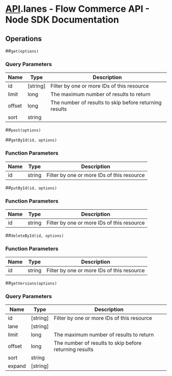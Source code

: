 # [API](README.md).lanes - Flow Commerce API - Node SDK Documentation

## Operations

##`get(options)`


### Query Parameters

| Name  | Type | Description |
| ---- | ---- | ---- |
| id | [string] | Filter by one or more IDs of this resource |
| limit | long | The maximum number of results to return |
| offset | long | The number of results to skip before returning results |
| sort | string |  |

##`post(options)`



##`getById(id, options)`

### Function Parameters

| Name  | Type | Description |
| ---- | ---- | ---- |
| id | string | Filter by one or more IDs of this resource |


##`putById(id, options)`

### Function Parameters

| Name  | Type | Description |
| ---- | ---- | ---- |
| id | string | Filter by one or more IDs of this resource |


##`deleteById(id, options)`

### Function Parameters

| Name  | Type | Description |
| ---- | ---- | ---- |
| id | string | Filter by one or more IDs of this resource |


##`getVersions(options)`


### Query Parameters

| Name  | Type | Description |
| ---- | ---- | ---- |
| id | [string] | Filter by one or more IDs of this resource |
| lane | [string] |  |
| limit | long | The maximum number of results to return |
| offset | long | The number of results to skip before returning results |
| sort | string |  |
| expand | [string] |  |


